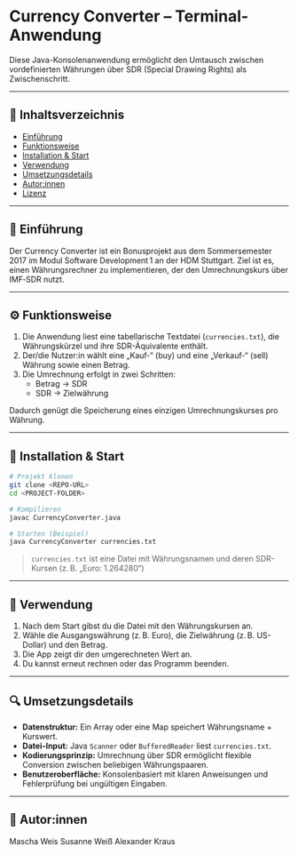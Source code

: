 # Currency Converter – Terminal-Anwendung

Diese Java-Konsolenanwendung ermöglicht den Umtausch zwischen vordefinierten Währungen über SDR (Special Drawing Rights) als Zwischenschritt.

---

## 📌 Inhaltsverzeichnis

- [Einführung](#einführung)  
- [Funktionsweise](#funktionsweise)  
- [Installation & Start](#installation--start)  
- [Verwendung](#verwendung)  
- [Umsetzungsdetails](#umsetzungsdetails)  
- [Autor:innen](#autorinnen)  
- [Lizenz](#lizenz)

---

## 🧭 Einführung

Der Currency Converter ist ein Bonusprojekt aus dem Sommersemester 2017 im Modul Software Development 1 an der HDM Stuttgart. Ziel ist es, einen Währungsrechner zu implementieren, der den Umrechnungskurs über IMF‑SDR nutzt.

---

## ⚙️ Funktionsweise

1. Die Anwendung liest eine tabellarische Textdatei (`currencies.txt`), die Währungskürzel und ihre SDR-Äquivalente enthält.
2. Der/die Nutzer:in wählt eine „Kauf‑“ (buy) und eine „Verkauf‑“ (sell) Währung sowie einen Betrag.
3. Die Umrechnung erfolgt in zwei Schritten:
   - Betrag → SDR
   - SDR → Zielwährung

Dadurch genügt die Speicherung eines einzigen Umrechnungskurses pro Währung.

---

## 🚀 Installation & Start

```bash
# Projekt klonen
git clone <REPO-URL>
cd <PROJECT-FOLDER>

# Kompilieren
javac CurrencyConverter.java

# Starten (Beispiel)
java CurrencyConverter currencies.txt
```

> `currencies.txt` ist eine Datei mit Währungsnamen und deren SDR-Kursen (z. B. „Euro: 1.264280“)

---

## 🎯 Verwendung

1. Nach dem Start gibst du die Datei mit den Währungskursen an.
2. Wähle die Ausgangswährung (z. B. Euro), die Zielwährung (z. B. US-Dollar) und den Betrag.
3. Die App zeigt dir den umgerechneten Wert an.
4. Du kannst erneut rechnen oder das Programm beenden.

---

## 🔍 Umsetzungsdetails

- **Datenstruktur:** Ein Array oder eine Map speichert Währungsname + Kurswert.  
- **Datei-Input:** Java `Scanner` oder `BufferedReader` liest `currencies.txt`.  
- **Kodierungsprinzip:** Umrechnung über SDR ermöglicht flexible Conversion zwischen beliebigen Währungspaaren.  
- **Benutzeroberfläche:** Konsolenbasiert mit klaren Anweisungen und Fehlerprüfung bei ungültigen Eingaben.

---

## 👥 Autor:innen

Mascha Weis
Susanne Weiß
Alexander Kraus

